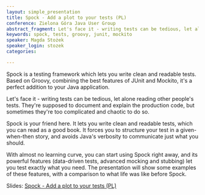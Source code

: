 ```yaml
---
layout: simple_presentation
title: Spock - Add a plot to your tests (PL)
conference: Zielona Góra Java User Group
abstract_fragment: Let's face it - writing tests can be tedious, let alone reading other people's tests. They're supposed to document and explain the production code, but sometimes they're too complicated and chaotic to do so. Spock is your friend here.
keywords: spock, tests, groovy, junit, mockito
speaker: Magda Stożek
speaker_login: stozek
categories:

---
```



Spock is a testing framework which lets you write clean and readable tests. Based on Groovy, combining the best features of JUnit and Mockito, it's a perfect addition to your Java application.

Let's face it - writing tests can be tedious, let alone reading other people's tests. They're supposed to document and explain the production code, but sometimes they're too complicated and chaotic to do so. 

Spock is your friend here. It lets you write clean and readable tests, which you can read as a good book. It forces you to structure your test in a given-when-then story, and avoids Java's verbosity to communicate just what you should.

With almost no learning curve, you can start using Spock right away, and its powerful features (data-driven tests, advanced mocking and stubbing) let you test exactly what you need. The presentation will show some examples of these features, with a comparison to what life was like before Spock.

Slides: [Spock - Add a plot to your tests (PL)](http://magdzikk.github.io/spock-slides/)

